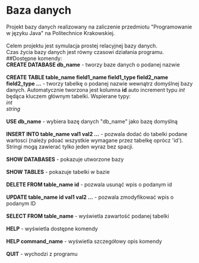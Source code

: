 # Baza danych
Projekt bazy danych realizowany na zaliczenie przedmiotu "Programowanie w języku Java" na Politechnice Krakowskiej. \
\
Celem projektu jest symulacja prostej relacyjnej bazy danych. \
Czas życia bazy danych jest równy czasowi działania programu.
##Dostępne komendy:
\
**CREATE DATABASE db_name** - tworzy baze danych o podanej nazwie\
\
**CREATE TABLE table_name field1_name field1_type field2_name field2_type ...** - 
tworzy tabelkę o podanej nazwie wewnątrz domyślnej bazy danych. 
Automatycznie tworzona jest kolumna **id** auto increment typu *int* będąca kluczem głównym tabelki. Wspierane typy:\
_int_\
_string_
\
\
**USE db_name** - wybiera bazę danych "db_name" jako bazę domyślną \
\
**INSERT INTO table_name val1 val2 ...** - pozwala dodać do tabelki podane wartosci 
(należy pdoać wszystkie wymagane przez tabelkę oprócz 'id'). Stringi mogą zawierać tylko jeden wyraz bez spacji. \
\
**SHOW DATABASES** - pokazuje utworzone bazy\
\
**SHOW TABLES** - pokazuje tabelki w bazie\
\
**DELETE FROM table_name id** - pozwala usunąć wpis o podanym id\
\
**UPDATE table_name id val1 val2 ...** - pozwala zmodyfikować wpis o podanym ID\
\
**SELECT FROM table_name** - wyświetla zawartość podanej tabelki\
\
**HELP** - wyświetla dostępne komendy\
\
**HELP command_name** - wyświetla szczegółowy opis komendy\
\
**QUIT** - wychodzi z programu
